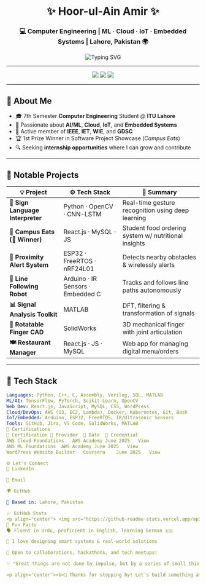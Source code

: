<!-- 🌸 Hoor-ul-Ain Amir - Fancy GitHub Profile README 🌸 -->

<h1 align="center">✨ Hoor-ul-Ain Amir ✨</h1>
<h3 align="center">💻 Computer Engineering | ML · Cloud · IoT · Embedded Systems | Lahore, Pakistan 🌍</h3>

<p align="center">
  <img src="https://readme-typing-svg.demolab.com?font=Fira+Code&weight=500&size=22&pause=1000&color=F79A21&center=true&vCenter=true&width=600&lines=Hello+%F0%9F%91%8B+I'm+Hoor-ul-Ain+Amir;Computer+Engineering+Student+at+ITU+Lahore;AWS+%7C+Machine+Learning+%7C+IoT+%7C+Full+Stack;Turning+Ideas+into+Impactful+Tech+%F0%9F%9A%80" alt="Typing SVG" />
</p>

---

<p align="center">
  <a href="mailto:hoorulainamir26@gmail.com"><img src="https://img.shields.io/badge/Gmail-D14836?style=flat-square&logo=gmail&logoColor=white"/></a>
  <a href="https://www.linkedin.com/in/hoor-ul-ain-amir-701006281/"><img src="https://img.shields.io/badge/LinkedIn-0077B5?style=flat-square&logo=linkedin&logoColor=white"/></a>
  <a href="https://github.com/HoorUlAinAmir"><img src="https://img.shields.io/github/followers/HoorUlAinAmir?label=Follow&style=flat-square&logo=github"/></a>
</p>

---

## 💫 About Me

- 🎓 7th Semester **Computer Engineering** Student @ **ITU Lahore**
- 🧠 Passionate about **AI/ML**, **Cloud**, **IoT**, and **Embedded Systems**
- 🧩 Active member of **IEEE**, **IET**, **WIE**, and **GDSC**
- 🏆 1st Prize Winner in Software Project Showcase (*Campus Eats*)
- 🔍 Seeking **internship opportunities** where I can grow and contribute

---

## 💼 Notable Projects

| 💡 Project | ⚙️ Tech Stack | 📌 Summary |
|-----------|--------------|------------|
| **🤟 Sign Language Interpreter** | Python · OpenCV · CNN-LSTM | Real-time gesture recognition using deep learning |
| **🍱 Campus Eats (🥇 Winner)** | React.js · MySQL · JS | Student food ordering system w/ nutritional insights |
| **📡 Proximity Alert System** | ESP32 · FreeRTOS · nRF24L01 | Detects nearby obstacles & wirelessly alerts |
| **🤖 Line Following Robot** | Arduino · IR Sensors · Embedded C | Tracks and follows line paths autonomously |
| **📊 Signal Analysis Toolkit** | MATLAB | DFT, filtering & transformation of signals |
| **🧤 Rotatable Finger CAD** | SolidWorks | 3D mechanical finger with joint articulation |
| **🍽 Restaurant Manager** | React.js · JS · MySQL | Web app for managing digital menu/orders |

---

## 🔧 Tech Stack

```yaml
Languages: Python, C++, C, Assembly, Verilog, SQL, MATLAB
ML/AI: TensorFlow, PyTorch, Scikit-Learn, OpenCV
Web Dev: React.js, JavaScript, MySQL, CSS, WordPress
Cloud/DevOps: AWS (S3, EC2, Lambda), Docker, Kubernetes, Git, Bash
IoT/Embedded: Arduino, ESP32, FreeRTOS, IR/Ultrasonic Sensors
Tools: GitHub, Jira, VS Code, SolidWorks, MATLAB
📜 Certifications
🏅 Certification	🏫 Provider	📅 Date	🔗 Credential
AWS Cloud Foundations	AWS Academy	June 2025	View
AWS ML Foundations	AWS Academy	June 2025	View
WordPress Website Builder	Coursera	June 2025	View

🌐 Let's Connect
💼 LinkedIn

📧 Email

🌍 GitHub

📍 Based in: Lahore, Pakistan

📈 GitHub Stats
<p align="center"> <img src="https://github-readme-stats.vercel.app/api?username=HoorUlAinAmir&show_icons=true&theme=radical&hide_border=true" width="48%" /> <img src="https://github-readme-stats.vercel.app/api/top-langs/?username=HoorUlAinAmir&layout=compact&theme=radical&hide_border=true" width="48%" /> </p> <p align="center"> <img src="https://github-profile-trophy.vercel.app/?username=HoorUlAinAmir&theme=monokai&no-bg=true&margin-w=15&row=1" /> </p>
🎯 Fun Facts
🗣 Fluent in Urdu, proficient in English, learning German 🇩🇪

🎨 I love designing smart systems & real-world solutions

🤝 Open to collaborations, hackathons, and tech meetups!

✨ "Great things are not done by impulse, but by a series of small things brought together." — Vincent Van Gogh

<p align="center"><b>💖 Thanks for stopping by! Let’s build something amazing together!</b></p> ```
